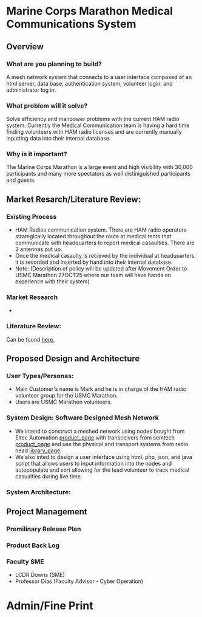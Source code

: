 # Marine Corps Marathon Medical Communications System

## Overview
### What are you planning to build?
A mesh network system that connects to a user interface composed of an html server, data base, authentication system, volunteer login, and administrator log in.
### What problem will it solve?
Solve efficiency and manpower problems with the current HAM radio system. Currently the Medical Communication team is having a hard time finding volunteers with HAM radio licenses and are currently manually inputting data into their internal database.
### Why is it important?
The Marine Corps Marathon is a large event and high visibility with 30,000 participants and many more spectators as well distiniguished participants and guests.
## Market Resarch/Literature Review:
### Existing Process
- HAM Radios communication system. There are HAM radio operators strategically located throughout the route at medical tents that communicate with headquarters to report medical casaulties. There are 2 antennas put up.
- Once the medical casaulty is recieved by the individual at headquarters, it is recorded and inserted by hand into their internal database.
- Note: (Description of policy will be updated after Movement Order to USMC Marathon 27OCT25 where our team will have hands on experience with their system)  
### Market Research
-
### Literature Review: 
Can be found [here.](Literature_Review.md)

## Proposed Design and Architecture
### User Types/Personas:
- Main Customer's name is Mark and he is in charge of the HAM radio volunteer group for the USMC Marathon.
- Users are USMC Marathon volunteers. 
### System Design: Software Designed Mesh Network
- We intend to construct a meshed network using nodes bought from Eltec Automation [product_page](https://heltec.org/project/wifi-lora-32-v3/) with transceivers from semtech [product_page](https://www.semtech.com/products/wireless-rf/lora-transceivers/sx1276) and use the physical and transport systems from radio head [library_page](https://www.airspayce.com/mikem/arduino/RadioHead/).
- We also inted to design a user interface using html, php, json, and java script that allows users to input information into the nodes and autopopulate and sort allowing for the lead volunteer to track medical casualties during live time.
### System Architecture:

## Project Management

### Premilinary Release Plan

### Product Back Log

### Faculty SME
- LCDR Downs (SME)
- Professor Dias (Faculty Advisor - Cyber Operation)

# Admin/Fine Print
